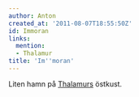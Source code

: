 ```yaml
---
author: Anton
created_at: '2011-08-07T18:55:50Z'
id: Immoran
links:
  mention:
  - Thalamur
title: 'Im''moran'
---
```


Liten hamn på [Thalamurs] östkust.

  [Thalamurs]: Thalamur
